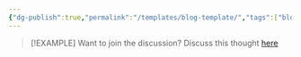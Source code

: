 ```yaml
---
{"dg-publish":true,"permalink":"/templates/blog-template/","tags":["blogged","refactored"],"created":"2025-08-30T08:45:06.952+01:00","updated":"2025-09-07T20:56:54.014+01:00"}
---
```





> [!EXAMPLE] Want to join the discussion? Discuss this thought [here](https://example.com)
